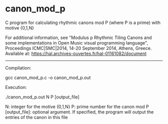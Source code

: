 # canon_mod_p
C program for calculating rhythmic canons mod P (where P is a prime) with motive {0,1,N}

For additional information, see "Modulus p Rhythmic Tiling Canons and some implementations in Open Music
visual programming language", Proceedings ICMC|SMC|2014, 14-20 September 2014, Athens, Greece. Available at: https://hal.archives-ouvertes.fr/hal-01161082/document

*******************************

Compilation:

gcc canon_mod_p.c -o canon_mod_p.out

Execution:

./canon_mod_p.out N P [output_file]

N: integer for the motive {0,1,N}
P: prime number for the canon mod P
[output_file]: optional argument. If specified, the program will output the entries of the canon in this file


